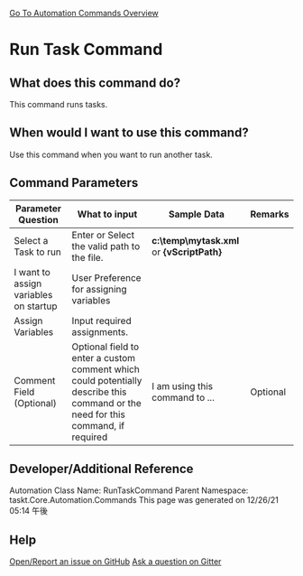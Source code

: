 <!--TITLE: Run Task Command -->
<!-- SUBTITLE: a command in the Task Commands group. -->
[Go To Automation Commands Overview](/automation-commands.md)


# Run Task Command


## What does this command do?
This command runs tasks.


## When would I want to use this command?
Use this command when you want to run another task.


## Command Parameters
| Parameter Question   	| What to input  	|  Sample Data 	| Remarks  	|
| ---                    | ---               | ---           | ---       |
|Select a Task to run|Enter or Select the valid path to the file.|**c:\temp\mytask.xml** or **{vScriptPath}**||
|I want to assign variables on startup|User Preference for assigning variables|||
|Assign Variables|Input required assignments.|||
|Comment Field (Optional)|Optional field to enter a custom comment which could potentially describe this command or the need for this command, if required|I am using this command to ...|Optional|










## Developer/Additional Reference
Automation Class Name: RunTaskCommand
Parent Namespace: taskt.Core.Automation.Commands
This page was generated on 12/26/21 05:14 午後


## Help
[Open/Report an issue on GitHub](https://github.com/saucepleez/taskt/issues/new)
[Ask a question on Gitter](https://gitter.im/taskt-rpa/Lobby)
